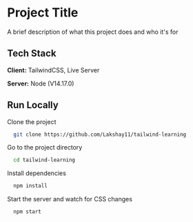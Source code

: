 
# Project Title

A brief description of what this project does and who it's for


## Tech Stack

**Client:** TailwindCSS, Live Server

**Server:** Node (V14.17.0)


## Run Locally

Clone the project

```bash
  git clone https://github.com/Lakshay11/tailwind-learning
```

Go to the project directory

```bash
  cd tailwind-learning
```

Install dependencies

```bash
  npm install
```

Start the server and watch for CSS changes

```bash
  npm start
```


